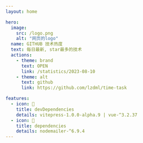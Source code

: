 ```yaml
---
layout: home

hero:
  image:
    src: /logo.png
    alt: "网页的logo"
  name: GITHUB 技术热度
  text: 每日最新, star最多的技术
  actions:
    - theme: brand
      text: OPEN
      link: /statistics/2023-08-10
    - theme: alt
      text: github
      link: https://github.com/lzdml/time-task

features:
  - icon: 🚁️
    title: devDependencies
    details: vitepress-1.0.0-alpha.9 | vue-^3.2.37
  - icon: 💯
    title: dependencies
    details: nodemailer-^6.9.4
---
```


<style>

    .container .main .text {
        font-size: 20px;
        background: linear-gradient(120deg, #81FFEF 10%, #F067B4 100%);
        -webkit-background-clip: text;
        background-clip: text;
    }

    .VPButton.medium.brand, .VPButton.medium.alt {
        border: 0;
        padding: 4px 30px;
        border-radius: 10px;
    }


    .VPFeatures.VPHomeFeatures {
      padding-top: 40px;
    }


    :root {
      --vp-home-hero-name-color: transparent;
      --vp-home-hero-name-background: -webkit-linear-gradient(120deg, #ff7707 30%, #809aff);
      --vp-home-hero-image-background-image: linear-gradient(-45deg, #ff7707 50%, #809aff 50%);
      --vp-home-hero-image-filter: blur(100px);
    }

</style>

<global />
